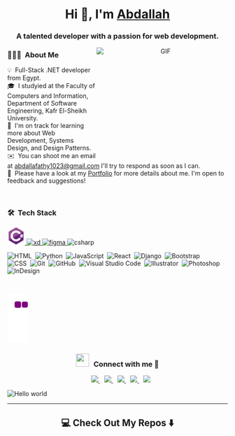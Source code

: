 <h1 align="center">Hi 👋, I'm <a href="https://abdullah-portfolio-1121.netlify.app/" target="blank">
Abdallah</a></h1>
<h3 align="center">A talented developer with a passion for web development.</h3>

<a target="_blank" align="center">
  <img align="right" top="500" height="250" width="300" alt="GIF" src="https://media.giphy.com/media/SWoSkN6DxTszqIKEqv/giphy.gif">
</a>

### 👨🏻‍💻 &nbsp;About Me

💡 &nbsp;Full-Stack .NET developer from Egypt.\
🎓 &nbsp;I studyied at the Faculty of Computers and Information, Department of Software Engineering, Kafr El-Sheikh University.\
🌱 &nbsp;I'm on track for learning more about Web Development, Systems Design, and Design Patterns.\
✉️ &nbsp;You can shoot me an email at abdallafathy1023@gmail.com I'll try to respond as soon as I can.\
📄 &nbsp;Please have a look at my [Portfolio](https://abdullah-portfolio-1121.netlify.app/) for more details about me. I'm open to feedback and suggestions!

<br/>

### 🛠 &nbsp;Tech Stack

<a href="https://www.w3schools.com/cs/" target="_blank" rel="noreferrer"> 
	<img src="https://raw.githubusercontent.com/devicons/devicon/master/icons/csharp/csharp-original.svg" alt="csharp" width="40" height="40" /> 
</a>
<a href="https://www.adobe.com/products/xd.html" target="_blank" rel="noreferrer"> 
	<img src="https://cdn.worldvectorlogo.com/logos/adobe-xd.svg" alt="xd" width="40" height="40" /> 
</a>
<a href="https://www.figma.com/" target="_blank" rel="noreferrer"> 
	<img src="https://www.vectorlogo.zone/logos/figma/figma-icon.svg" alt="figma" width="40" height="40" /> 
</a>
<a  rel="noreferrer"> 
	<img src="https://cdn-icons-png.flaticon.com/512/5968/5968381.png" alt="csharp" width="40" height="40" /> 
</a>


![HTML](https://img.shields.io/badge/-HTML-05122A?style=flat&logo=HTML5)&nbsp;
![Python](https://img.shields.io/badge/-Python-05122A?style=flat&logo=python)&nbsp;
![JavaScript](https://img.shields.io/badge/-JavaScript-05122A?style=flat&logo=javascript)&nbsp;
![React](https://img.shields.io/badge/-React-05122A?style=flat&logo=react)&nbsp;
![Django](https://img.shields.io/badge/-Django-05122A?style=flat&logo=django&logoColor=092E20)&nbsp;
![Bootstrap](https://img.shields.io/badge/-Bootstrap-05122A?style=flat&logo=bootstrap&logoColor=563D7C)\
![CSS](https://img.shields.io/badge/-CSS-05122A?style=flat&logo=CSS3&logoColor=1572B6)&nbsp;
![Git](https://img.shields.io/badge/-Git-05122A?style=flat&logo=git)&nbsp;
![GitHub](https://img.shields.io/badge/-GitHub-05122A?style=flat&logo=github)&nbsp;
![Visual Studio Code](https://img.shields.io/badge/-Visual%20Studio%20Code-05122A?style=flat&logo=visual-studio-code&logoColor=007ACC)&nbsp;
![Illustrator](https://img.shields.io/badge/-Illustrator-05122A?style=flat&logo=adobe-illustrator)&nbsp;
![Photoshop](https://img.shields.io/badge/-Photoshop-05122A?style=flat&logo=adobe-photoshop)&nbsp;
![InDesign](https://img.shields.io/badge/-InDesign-05122A?style=flat&logo=adobe-indesign)


<br/>



![snake gif](https://github.com/itsherifAhmed/itsherifAhmed/blob/output/github-contribution-grid-snake.gif)

<h3 align="center" > <img src="https://media.giphy.com/media/iY8CRBdQXODJSCERIr/giphy.gif" width="30" height="30" style="margin-right: 10px;">Connect with me 🤝 </h3>

<p align="center">
	
	
 <div align="center"  class="icons-social" style="margin-left: 10px;">
	 <a style="margin-left: 5px;" target="_blank" href="https://abdullah-portfolio-1121.netlify.app/">
					<img src="https://img.icons8.com/plasticine/0.5x/resume.png" >
	 </a>
	 <a style="margin-left: 10px;"  target="_blank" href="https://www.facebook.com/abdala.fathy.54/">
			<img style="width: 35px" src="https://raw.githubusercontent.com/rahuldkjain/github-profile-readme-generator/master/src/images/icons/Social/facebook.svg">
	 </a>
        <a style="margin-left: 10px;"  target="_blank" href="https://www.linkedin.com/in/abdallah-fathy-70a323206/">
			<img src="https://img.icons8.com/doodle/40/000000/linkedin--v2.png">
	 </a>
        <a style="margin-left: 10px;" target="_blank" href="https://github.com/AbdallaFathy1121">
		<img src="https://img.icons8.com/doodle/40/000000/github--v1.png">
	</a>
        <a style="margin-left: 10px;" target="_blank" href="https://www.instagram.com/abdallah_fathy1121/">
			<img src="https://img.icons8.com/doodle/40/000000/instagram-new--v2.png">
	 </a>
		
	
</div>

</p>

<img src="https://raw.githubusercontent.com/sagar-viradiya/sagar-viradiya/master/resources/banner.png" alt="Hello world">
<hr>
<h2  align="center">💻 Check Out My Repos ⬇️ </h2>

